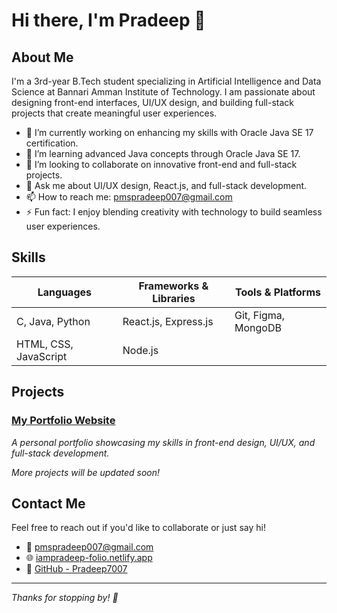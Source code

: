 # Hi there, I'm Pradeep 👋

## About Me
I'm a 3rd-year B.Tech student specializing in Artificial Intelligence and Data Science at Bannari Amman Institute of Technology. I am passionate about designing front-end interfaces, UI/UX design, and building full-stack projects that create meaningful user experiences.

- 🔭 I’m currently working on enhancing my skills with Oracle Java SE 17 certification.
- 🌱 I’m learning advanced Java concepts through Oracle Java SE 17.
- 👯 I’m looking to collaborate on innovative front-end and full-stack projects.
- 💬 Ask me about UI/UX design, React.js, and full-stack development.
- 📫 How to reach me: pmspradeep007@gmail.com
- ⚡ Fun fact: I enjoy blending creativity with technology to build seamless user experiences.

## Skills

| Languages       | Frameworks & Libraries  | Tools & Platforms      |
|-----------------|------------------------|-----------------------|
| C, Java, Python | React.js, Express.js   | Git, Figma, MongoDB   |
| HTML, CSS, JavaScript | Node.js             |                       |

## Projects

### [My Portfolio Website](https://iam-pradeep-folio.netlify.app)
_A personal portfolio showcasing my skills in front-end design, UI/UX, and full-stack development._

*More projects will be updated soon!*

## Contact Me

Feel free to reach out if you'd like to collaborate or just say hi!

- 📧 [pmspradeep007@gmail.com](mailto:pmspradeep007@gmail.com)
- 🌐 [iampradeep-folio.netlify.app](https://iampradeep-folio.netlify.app)
- 🐙 [GitHub - Pradeep7007](https://github.com/Pradeep7007)

---

*Thanks for stopping by! 🚀*
